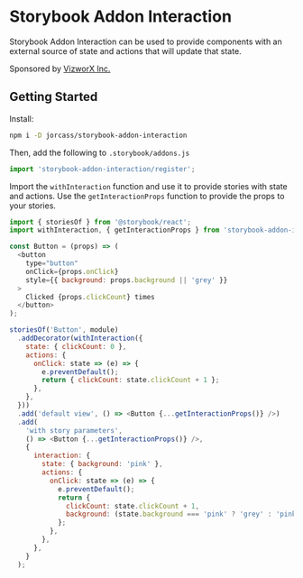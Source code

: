 # Storybook Addon Interaction

Storybook Addon Interaction can be used to provide components with an external
source of state and actions that will update that state.

Sponsored by [VizworX Inc.](https://www.vizworx.com/)

## Getting Started

Install:

```sh
npm i -D jorcass/storybook-addon-interaction
```

Then, add the following to `.storybook/addons.js`

```js
import 'storybook-addon-interaction/register';
```

Import the `withInteraction` function and use it to provide stories with state
and actions. Use the `getInteractionProps` function to provide the props to your
stories.

```js
import { storiesOf } from '@storybook/react';
import withInteraction, { getInteractionProps } from 'storybook-addon-interaction';

const Button = (props) => (
  <button
    type="button"
    onClick={props.onClick}
    style={{ background: props.background || 'grey' }}
  >
    Clicked {props.clickCount} times
  </button>
);

storiesOf('Button', module)
  .addDecorator(withInteraction({
    state: { clickCount: 0 },
    actions: {
      onClick: state => (e) => {
        e.preventDefault();
        return { clickCount: state.clickCount + 1 };
      },
    },
  }))
  .add('default view', () => <Button {...getInteractionProps()} />)
  .add(
    'with story parameters',
    () => <Button {...getInteractionProps()} />,
    {
      interaction: {
        state: { background: 'pink' },
        actions: {
          onClick: state => (e) => {
            e.preventDefault();
            return {
              clickCount: state.clickCount + 1,
              background: (state.background === 'pink' ? 'grey' : 'pink'),
            };
          },
        },
      },
    }
  );
